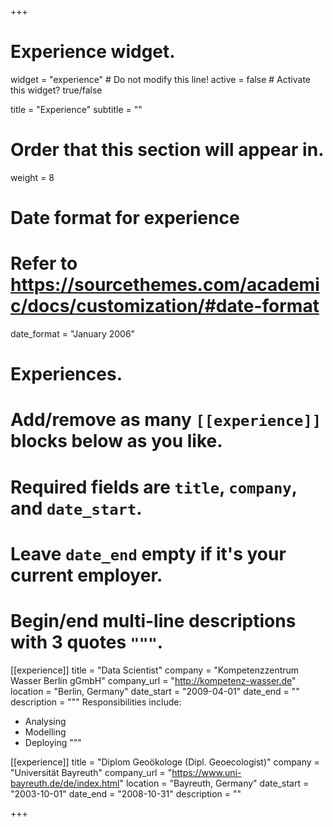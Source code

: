 +++
# Experience widget.
widget = "experience"  # Do not modify this line!
active = false  # Activate this widget? true/false

title = "Experience"
subtitle = ""

# Order that this section will appear in.
weight = 8

# Date format for experience
#   Refer to https://sourcethemes.com/academic/docs/customization/#date-format
date_format = "January 2006"

# Experiences.
#   Add/remove as many `[[experience]]` blocks below as you like.
#   Required fields are `title`, `company`, and `date_start`.
#   Leave `date_end` empty if it's your current employer.
#   Begin/end multi-line descriptions with 3 quotes `"""`.
[[experience]]
  title = "Data Scientist"
  company = "Kompetenzzentrum Wasser Berlin gGmbH"
  company_url = "http://kompetenz-wasser.de"
  location = "Berlin, Germany"
  date_start = "2009-04-01"
  date_end = ""
  description = """
  Responsibilities include:
  
  * Analysing
  * Modelling
  * Deploying
  """

[[experience]]
  title = "Diplom Geoökologe (Dipl. Geoecologist)"
  company = "Universität Bayreuth"
  company_url = "https://www.uni-bayreuth.de/de/index.html"
  location = "Bayreuth, Germany"
  date_start = "2003-10-01"
  date_end = "2008-10-31"
  description = ""

+++
